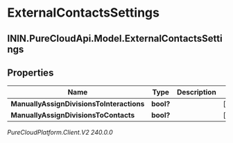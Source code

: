 # ExternalContactsSettings

## ININ.PureCloudApi.Model.ExternalContactsSettings

## Properties

|Name | Type | Description | Notes|
|------------ | ------------- | ------------- | -------------|
| **ManuallyAssignDivisionsToInteractions** | **bool?** |  | [optional] |
| **ManuallyAssignDivisionsToContacts** | **bool?** |  | [optional] |



_PureCloudPlatform.Client.V2 240.0.0_
